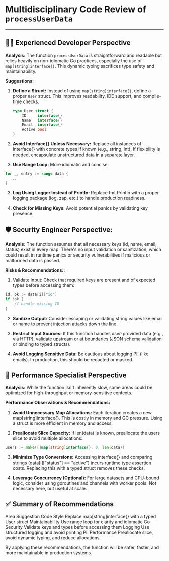 # Multidisciplinary Code Review of `processUserData`

---

## 👨‍💻 Experienced Developer Perspective

**Analysis:**
The function `processUserData` is straightforward and readable but relies heavily on non-idiomatic Go practices, especially the use of `map[string]interface{}`. This dynamic typing sacrifices type safety and maintainability.

**Suggestions:**

1. **Define a Struct:**
   Instead of using `map[string]interface{}`, define a proper `User` struct. This improves readability, IDE support, and compile-time checks.
   ```go
   type User struct {
       ID     interface{}
       Name   interface{}
       Email  interface{}
       Active bool
   }
   ```

2. **Avoid Interface{} Unless Necessary:**
Replace all instances of interface{} with concrete types if known (e.g., string, int). If flexibility is needed, encapsulate unstructured data in a separate layer.

3. **Use Range Loop:**
More idiomatic and concise:
  ```go
  for _, entry := range data {
    ...
  }
  ```

3. **Log Using Logger Instead of Println:**
Replace fmt.Println with a proper logging package (log, zap, etc.) to handle production readiness.

4. **Check for Missing Keys:**
Avoid potential panics by validating key presence.

## 🛡️ Security Engineer Perspective:
**Analysis:**
The function assumes that all necessary keys (id, name, email, status) exist in every map. There's no input validation or sanitization, which could result in runtime panics or security vulnerabilities if malicious or malformed data is passed.

**Risks & Recommendations::**

1. Validate Input:
Check that required keys are present and of expected types before accessing them:

```go
id, ok := data[i]["id"]
if !ok {
    // handle missing ID
}
```
2. **Sanitize Output:**
Consider escaping or validating string values like email or name to prevent injection attacks down the line.

3. **Restrict Input Sources:**
If this function handles user-provided data (e.g., via HTTP), validate upstream or at boundaries (JSON schema validation or binding to typed structs).

4. **Avoid Logging Sensitive Data:**
Be cautious about logging PII (like emails). In production, this should be redacted or masked.

## 🚀 Performance Specialist Perspective
**Analysis:**
While the function isn't inherently slow, some areas could be optimized for high-throughput or memory-sensitive contexts.

**Performance Observations & Recommendations:**

1. **Avoid Unnecessary Map Allocations:**
Each iteration creates a new map[string]interface{}. This is costly in memory and GC pressure. Using a struct is more efficient in memory and access.

2. **Preallocate Slice Capacity:**
If len(data) is known, preallocate the users slice to avoid multiple allocations:

```go
users := make([]map[string]interface{}, 0, len(data))
```
3. **Minimize Type Conversions:**
Accessing interface{} and comparing strings (data[i]["status"] == "active") incurs runtime type assertion costs. Replacing this with a typed struct removes these checks.

4. **Leverage Concurrency (Optional):**
For large datasets and CPU-bound logic, consider using goroutines and channels with worker pools. Not necessary here, but useful at scale.

## ✅ Summary of Recommendations
Area	Suggestion
Code Style	Replace map[string]interface{} with a typed User struct
Maintainability	Use range loop for clarity and idiomatic Go
Security	Validate keys and types before accessing them
Logging	Use structured logging and avoid printing PII
Performance	Preallocate slice, avoid dynamic typing, and reduce allocations

By applying these recommendations, the function will be safer, faster, and more maintainable in production systems.
